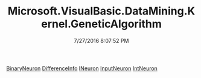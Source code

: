 ﻿---
title: Microsoft.VisualBasic.DataMining.Kernel.GeneticAlgorithm
date: 7/27/2016 8:07:52 PM
---

[BinaryNeuron](T-Microsoft.VisualBasic.DataMining.Kernel.GeneticAlgorithm.BinaryNeuron.html)
[DifferenceInfo](T-Microsoft.VisualBasic.DataMining.Kernel.GeneticAlgorithm.DifferenceInfo.html)
[INeuron](T-Microsoft.VisualBasic.DataMining.Kernel.GeneticAlgorithm.INeuron.html)
[InputNeuron](T-Microsoft.VisualBasic.DataMining.Kernel.GeneticAlgorithm.InputNeuron.html)
[IntNeuron](T-Microsoft.VisualBasic.DataMining.Kernel.GeneticAlgorithm.IntNeuron.html)
